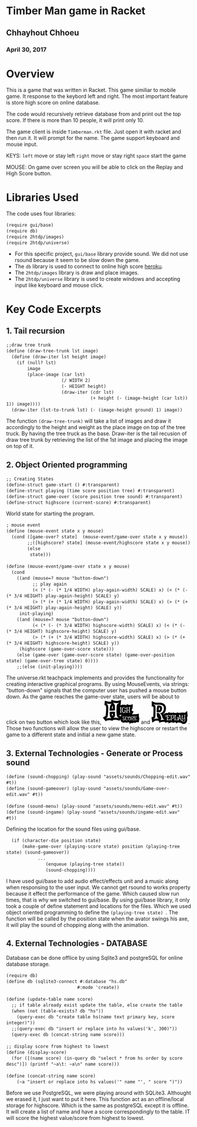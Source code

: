 # Timber Man game in Racket

## Chhayhout Chhoeu
### April 30, 2017

# Overview
This is a game that was written in Racket. This game similiar to mobile game. It response to the keybord left and right. The most important feature is store high score on online database.

The code would recursively retrieve database from and print out the top score. If there is more than 10 people, it will print only 10.

The game client is inside ```Timberman.rkt``` file. Just open it with racket and then run it. It will prompt for the name. The game support keyboard and mouse input.

KEYS:
```left``` move or stay left
```right``` move or stay right
```space``` start the game

MOUSE:
On game over screen you will be able to click on the Replay and High Score button.

# Libraries Used
The code uses four libraries:

```racket
(require gui/base)
(require db)
(require 2htdp/images)
(require 2htdp/universe)
```

* For this specific project, ```gui/base``` library provide sound. We did not use rsound because it seem to be slow down the game.
* The ```db``` library is used to connect to online high score [heroku](https://rocky-meadow-57997.herokuapp.com/).
* The ```2htdp/images``` library is draw and place images.
* The ```2htdp/universe``` library is used to create windows and accepting input like keyboard and mouse click.

# Key Code Excerpts

## 1. Tail recursion

```racket
;;draw tree trunk
(define (draw-tree-trunk lst image)
  (define (draw-iter lst height image)
    (if (null? lst)
        image
        (place-image (car lst)
                     (/ WIDTH 2)
                     (- HEIGHT height)
                     (draw-iter (cdr lst)
                                (+ height (- (image-height (car lst)) 1)) image))))
  (draw-iter (lst-to-trunk lst) (- (image-height ground) 1) image))
```
The function ```(draw-tree-trunk)``` will take a list of images and draw it accordingly to the height and weight as the place image on top of the tree truck. By having the tree truck as the base. Draw-iter is the tail recusion of draw tree trunk by retrieving the list of the 1st image and placing the image on top of it. 

## 2. Object Oriented programming

```racket
;; Creating States
(define-struct game-start () #:transparent)
(define-struct playing (time score position tree) #:transparent)
(define-struct game-over (score position tree sound) #:transparent)
(define-struct highscore (current-score) #:transparent)
```

World state for starting the program.

```racket
; mouse event
(define (mouse-event state x y mouse)
  (cond ([game-over? state]  (mouse-event/game-over state x y mouse))
        ;;([highscore? state] (mouse-event/highscore state x y mouse))
        (else
         state)))

(define (mouse-event/game-over state x y mouse)
  (cond
    ((and (mouse=? mouse "button-down")
          ;; play again
          (< (* (- (* 1/4 WIDTH) play-again-width) SCALE) x) (< (* (- (* 3/4 HEIGHT) play-again-height) SCALE) y)
          (> (* (+ (* 1/4 WIDTH) play-again-width) SCALE) x) (> (* (+ (* 3/4 HEIGHT) play-again-height) SCALE) y))
     init-playing)
    ((and (mouse=? mouse "button-down")
          (< (* (- (* 3/4 WIDTH) highscore-width) SCALE) x) (< (* (- (* 3/4 HEIGHT) highscore-height) SCALE) y)
          (> (* (+ (* 3/4 WIDTH) highscore-width) SCALE) x) (> (* (+ (* 3/4 HEIGHT) highscore-height) SCALE) y))
     (highscore (game-over-score state)))
    (else (game-over (game-over-score state) (game-over-position state) (game-over-tree state) 0))))
    ;;(else (init-playing))))
```

The universe.rkt teachpack implements and provides the functionality for creating interactive graphical programs. By using MouseEvents, via strings: "button-down" signals that the computer user has pushed a mouse button down. As the game reaches the game-over state, users will be about to click on two button which look like this, ![Alt text](assets/images/highscoreButton.png) and ![Alt text](assets/images/restartButton.png). Those two functions will allow the user to view the highscore or restart the game to a different state and initial a new game state.

## 3. External Technologies - Generate or Process sound

```racket
(define (sound-chopping) (play-sound "assets/sounds/Chopping-edit.wav" #t))
(define (sound-gameover) (play-sound "assets/sounds/Game-over-edit.wav" #t))

(define (sound-menu) (play-sound "assets/sounds/menu-edit.wav" #t))
(define (sound-ingame) (play-sound "assets/sounds/ingame-edit.wav" #t))

```
Defining the location for the sound files using gui/base.

```racket
  (if (character-die position state)
      (make-game-over (playing-score state) position (playing-tree state) (sound-gameover))        
            ...
               (enqueue (playing-tree state))
               (sound-chopping))))
```

I have used gui/base to add audio effect/effects unit and a music along when responsing to the user input. We cannot get rsound to works property because it effect the performance of the game. Which caused slow run times, that is why we switched to gui/base. By using gui/base library, it only took a couple of define statement and locations for the files. Which we used object oriented programming to define the ```(playing-tree state) ```. The function will be called by the position state when the avator swings his axe, it will play the sound of chopping along with the animation.

## 4. External Technologies - DATABASE

Database can be done offlice by using Sqlite3 and postgreSQL for online database storage.

```racket
(require db)
(define db (sqlite3-connect #:database "hs.db"
                           #:mode 'create))
                           
(define (update-table name score)
  ;; if table already exist update the table, else create the table
  (when (not (table-exists? db "hs"))
    (query-exec db "create table hs(name text primary key, score integer)"))
  ;;(query-exec db "insert or replace into hs values('k', 300)"))
  (query-exec db (concat-string name score)))

;; display score from highest to lowest
(define (display-score)
  (for ([(name score) (in-query db "select * from hs order by score desc")]) (printf "~a\t: ~a\n" name score)))

(define (concat-string name score)
    (~a "insert or replace into hs values('" name "', " score ")")) 
```

Before we use PostgreSQL, we were playing around with SQLite3. Althought we erased it, I just want to put it here. This function act as an offline/local storage for highscore. Which is the same as postgreSQL except it is offline. It will create a list of name and have a score correspondingly to the table. IT will score the highest value/score from highest to lowest. 

